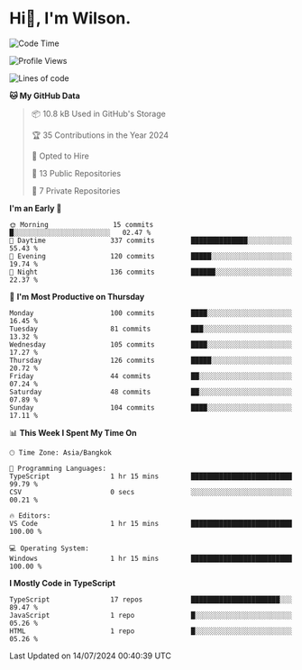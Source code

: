# Hi👋, I'm Wilson.
<!--START_SECTION:waka-->
![Code Time](http://img.shields.io/badge/Code%20Time-1%2C484%20hrs%2039%20mins-blue)

![Profile Views](http://img.shields.io/badge/Profile%20Views-0-blue)

![Lines of code](https://img.shields.io/badge/From%20Hello%20World%20I%27ve%20Written-277.5%20thousand%20lines%20of%20code-blue)

**🐱 My GitHub Data** 

> 📦 10.8 kB Used in GitHub's Storage 
 > 
> 🏆 35 Contributions in the Year 2024
 > 
> 💼 Opted to Hire
 > 
> 📜 13 Public Repositories 
 > 
> 🔑 7 Private Repositories 
 > 
**I'm an Early 🐤** 

```text
🌞 Morning                15 commits          █░░░░░░░░░░░░░░░░░░░░░░░░   02.47 % 
🌆 Daytime                337 commits         ██████████████░░░░░░░░░░░   55.43 % 
🌃 Evening                120 commits         █████░░░░░░░░░░░░░░░░░░░░   19.74 % 
🌙 Night                  136 commits         ██████░░░░░░░░░░░░░░░░░░░   22.37 % 
```
📅 **I'm Most Productive on Thursday** 

```text
Monday                   100 commits         ████░░░░░░░░░░░░░░░░░░░░░   16.45 % 
Tuesday                  81 commits          ███░░░░░░░░░░░░░░░░░░░░░░   13.32 % 
Wednesday                105 commits         ████░░░░░░░░░░░░░░░░░░░░░   17.27 % 
Thursday                 126 commits         █████░░░░░░░░░░░░░░░░░░░░   20.72 % 
Friday                   44 commits          ██░░░░░░░░░░░░░░░░░░░░░░░   07.24 % 
Saturday                 48 commits          ██░░░░░░░░░░░░░░░░░░░░░░░   07.89 % 
Sunday                   104 commits         ████░░░░░░░░░░░░░░░░░░░░░   17.11 % 
```


📊 **This Week I Spent My Time On** 

```text
🕑︎ Time Zone: Asia/Bangkok

💬 Programming Languages: 
TypeScript               1 hr 15 mins        █████████████████████████   99.79 % 
CSV                      0 secs              ░░░░░░░░░░░░░░░░░░░░░░░░░   00.21 % 

🔥 Editors: 
VS Code                  1 hr 15 mins        █████████████████████████   100.00 % 

💻 Operating System: 
Windows                  1 hr 15 mins        █████████████████████████   100.00 % 
```

**I Mostly Code in TypeScript** 

```text
TypeScript               17 repos            ██████████████████████░░░   89.47 % 
JavaScript               1 repo              █░░░░░░░░░░░░░░░░░░░░░░░░   05.26 % 
HTML                     1 repo              █░░░░░░░░░░░░░░░░░░░░░░░░   05.26 % 
```




 Last Updated on 14/07/2024 00:40:39 UTC
<!--END_SECTION:waka-->
